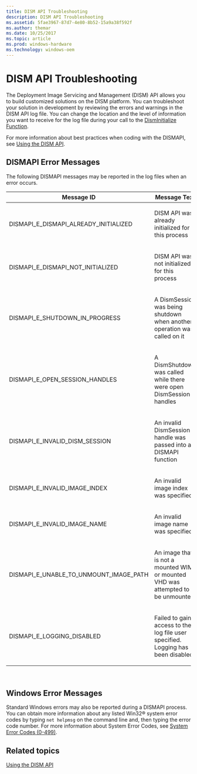 ```yaml
---
title: DISM API Troubleshooting
description: DISM API Troubleshooting
ms.assetid: 5fae3967-87d7-4e80-8b52-15a9a38f592f
ms.author: themar
ms.date: 10/25/2017
ms.topic: article
ms.prod: windows-hardware
ms.technology: windows-oem
---
```


# DISM API Troubleshooting


The Deployment Image Servicing and Management (DISM) API allows you to build customized solutions on the DISM platform. You can troubleshoot your solution in development by reviewing the errors and warnings in the DISM API log file. You can change the location and the level of information you want to receive for the log file during your call to the [DismInitialize Function](disminitialize-function.md).

For more information about best practices when coding with the DISMAPI, see [Using the DISM API](using-the-dism-api.md).

## <span id="DISMAPI_Error_Messages"></span><span id="dismapi_error_messages"></span><span id="DISMAPI_ERROR_MESSAGES"></span>DISMAPI Error Messages


The following DISMAPI messages may be reported in the log files when an error occurs.

<table>
<colgroup>
<col width="50%" />
<col width="50%" />
</colgroup>
<thead>
<tr class="header">
<th>Message ID</th>
<th>Message Text</th>
</tr>
</thead>
<tbody>
<tr class="odd">
<td><p>DISMAPI_E_DISMAPI_ALREADY_INITIALIZED</p></td>
<td><p>DISM API was already initialized for this process</p></td>
</tr>
<tr class="even">
<td><p>DISMAPI_E_DISMAPI_NOT_INITIALIZED</p></td>
<td><p>DISM API was not initialized for this process</p></td>
</tr>
<tr class="odd">
<td><p>DISMAPI_E_SHUTDOWN_IN_PROGRESS</p></td>
<td><p>A DismSession was being shutdown when another operation was called on it</p></td>
</tr>
<tr class="even">
<td><p>DISMAPI_E_OPEN_SESSION_HANDLES</p></td>
<td><p>A DismShutdown was called while there were open DismSession handles</p></td>
</tr>
<tr class="odd">
<td><p>DISMAPI_E_INVALID_DISM_SESSION</p></td>
<td><p>An invalid DismSession handle was passed into a DISMAPI function</p></td>
</tr>
<tr class="even">
<td><p>DISMAPI_E_INVALID_IMAGE_INDEX</p></td>
<td><p>An invalid image index was specified</p></td>
</tr>
<tr class="odd">
<td><p>DISMAPI_E_INVALID_IMAGE_NAME</p></td>
<td><p>An invalid image name was specified</p></td>
</tr>
<tr class="even">
<td><p>DISMAPI_E_UNABLE_TO_UNMOUNT_IMAGE_PATH</p></td>
<td><p>An image that is not a mounted WIM or mounted VHD was attempted to be unmounted</p></td>
</tr>
<tr class="odd">
<td><p>DISMAPI_E_LOGGING_DISABLED</p></td>
<td><p>Failed to gain access to the log file user specified. Logging has been disabled</p></td>
</tr>
</tbody>
</table>

 

## <span id="Windows_Error_Messages"></span><span id="windows_error_messages"></span><span id="WINDOWS_ERROR_MESSAGES"></span>Windows Error Messages


Standard Windows errors may also be reported during a DISMAPI process. You can obtain more information about any listed Win32® system error codes by typing `net helpmsg` on the command line and, then typing the error code number. For more information about System Error Codes, see [System Error Codes (0-499)](http://go.microsoft.com/fwlink/?LinkId=147060).

## <span id="related_topics"></span>Related topics


[Using the DISM API](using-the-dism-api.md)

 

 




